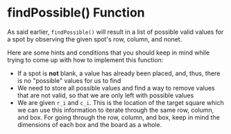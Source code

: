 <!--title={Working within a square: findPossible()}-->

<!--badges={Algorithmns:18}-->

<!--concepts{Indexing 2D Lists}-->

# findPossible() Function

As said earlier, `findPossible()` will result in a list of possible valid values for a spot by observing the given spot's row, column, and nonet. 

Here are some hints and conditions that you should keep in mind while trying to come up with how to implement this function:

* If a spot is **not** blank, a value has already been placed, and, thus, there is no "possible" values for us to find
* We need to store all possible values and find a way to remove values that are not valid, so that we are only left with possible values
* We are given `r_i` and `c_i`. This is the location of the target square which we can use this information to iterate through the same row, column, and box. For going through the row, column, and box, keep in mind the dimensions of each box and the board as a whole.

